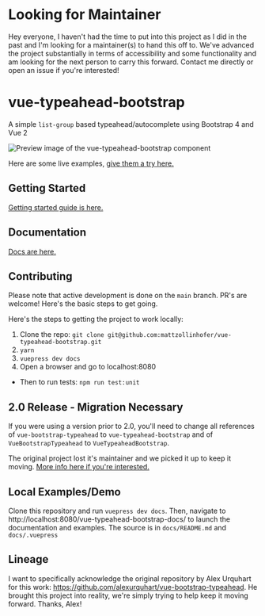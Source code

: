 # Looking for Maintainer
Hey everyone, I haven't had the time to put into this project as I did in the past and I'm looking for a maintainer(s) to hand this off to. We've advanced the project substantially in terms of accessibility and some functionality and am looking for the next person to carry this forward. Contact me directly or open an issue if you're interested!

# vue-typeahead-bootstrap

A simple `list-group` based typeahead/autocomplete using Bootstrap 4 and Vue 2

<img src="https://raw.githubusercontent.com/mattzollinhofer/vue-typeahead-bootstrap/main/assets/screenshot.png" alt="Preview image of the vue-typeahead-bootstrap component">

Here are some live examples, [give them a try here.](https://mattzollinhofer.github.io/vue-typeahead-bootstrap-docs/examples/examples.html#custom-suggestion-slot)

## Getting Started
[Getting started guide is here.](https://mattzollinhofer.github.io/vue-typeahead-bootstrap-docs/guide/gettingStarted.html#installation)

## Documentation
[Docs are here.](https://mattzollinhofer.github.io/vue-typeahead-bootstrap-docs/)

## Contributing
Please note that active development is done on the `main` branch. PR's are welcome! Here's the basic steps to get going.

Here's the steps to getting the project to work locally:

1. Clone the repo: `git clone git@github.com:mattzollinhofer/vue-typeahead-bootstrap.git`
2. `yarn`
3. `vuepress dev docs`
4. Open a browser and go to localhost:8080

* Then to run tests: `npm run test:unit`

## 2.0 Release - Migration Necessary
If you were using a version prior to 2.0, you'll need to change all references of `vue-bootstrap-typeahead` to `vue-typeahead-bootstrap` and of `VueBootstrapTypeahead` to `VueTypeaheadBootstrap`.

The original project lost it's maintainer and we picked it up to keep it moving. [More info here if you're interested.](https://github.com/alexurquhart/vue-bootstrap-typeahead/issues/60)

## Local Examples/Demo
Clone this repository and run `vuepress dev docs`. Then, navigate to http://localhost:8080/vue-typeahead-bootstrap-docs/ to launch the documentation and examples. The source is in `docs/README.md` and `docs/.vuepress`

## Lineage
I want to specifically acknowledge the original repository by Alex Urquhart for this work: https://github.com/alexurquhart/vue-bootstrap-typeahead. He brought this project into reality, we're simply trying to help keep it moving forward. Thanks, Alex!
